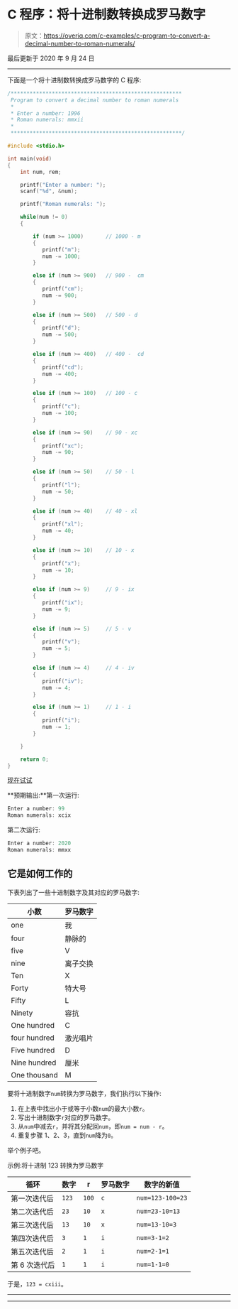 # C 程序：将十进制数转换成罗马数字

> 原文：<https://overiq.com/c-examples/c-program-to-convert-a-decimal-number-to-roman-numerals/>

最后更新于 2020 年 9 月 24 日

* * *

下面是一个将十进制数转换成罗马数字的 C 程序:

```c
/******************************************************
 Program to convert a decimal number to roman numerals
 * 
 * Enter a number: 1996
 * Roman numerals: mmxii
 * 
 ******************************************************/

#include <stdio.h> 

int main(void) 
{   
    int num, rem;

    printf("Enter a number: ");
    scanf("%d", &num);

    printf("Roman numerals: ");        

    while(num != 0)
    {

        if (num >= 1000)       // 1000 - m
        {
           printf("m");
           num -= 1000;
        }

        else if (num >= 900)   // 900 -  cm
        {
           printf("cm");
           num -= 900;
        }        

        else if (num >= 500)   // 500 - d
        {           
           printf("d");
           num -= 500;
        }

        else if (num >= 400)   // 400 -  cd
        {
           printf("cd");
           num -= 400;
        }

        else if (num >= 100)   // 100 - c
        {
           printf("c");
           num -= 100;                       
        }

        else if (num >= 90)    // 90 - xc
        {
           printf("xc");
           num -= 90;                                              
        }

        else if (num >= 50)    // 50 - l
        {
           printf("l");
           num -= 50;                                                                     
        }

        else if (num >= 40)    // 40 - xl
        {
           printf("xl");           
           num -= 40;
        }

        else if (num >= 10)    // 10 - x
        {
           printf("x");
           num -= 10;           
        }

        else if (num >= 9)     // 9 - ix
        {
           printf("ix");
           num -= 9;                         
        }

        else if (num >= 5)     // 5 - v
        {
           printf("v");
           num -= 5;                                     
        }

        else if (num >= 4)     // 4 - iv
        {
           printf("iv");
           num -= 4;                                                            
        }

        else if (num >= 1)     // 1 - i
        {
           printf("i");
           num -= 1;                                                                                   
        }

    }

    return 0;
}

```

[现在试试](https://overiq.com/c-online-compiler/g2l/)

**预期输出:**第一次运行:

```c
Enter a number: 99
Roman numerals: xcix

```

第二次运行:

```c
Enter a number: 2020
Roman numerals: mmxx

```

## 它是如何工作的

下表列出了一些十进制数字及其对应的罗马数字:

| 小数 | 罗马数字 |
| --- | --- |
| one | 我 |
| four | 静脉的 |
| five | V |
| nine | 离子交换 |
| Ten | X |
| Forty | 特大号 |
| Fifty | L |
| Ninety | 容抗 |
| One hundred | C |
| four hundred | 激光唱片 |
| Five hundred | D |
| Nine hundred | 厘米 |
| One thousand | M |

要将十进制数字`num`转换为罗马数字，我们执行以下操作:

1.  在上表中找出小于或等于小数`num`的最大小数`r`。
2.  写出十进制数字`r`对应的罗马数字。
3.  从`num`中减去`r`，并将其分配回`num`，即`num = num - r`。
4.  重复步骤 1、2、3，直到`num`降为`0`。

举个例子吧。

示例:将十进制 123 转换为罗马数字

| 循环 | 数字 | r | 罗马数字 | 数字的新值 |
| --- | --- | --- | --- | --- |
| 第一次迭代后 | `123` | `100` | `c` | `num=123-100=23` |
| 第二次迭代后 | `23` | `10` | `x` | `num=23-10=13` |
| 第三次迭代后 | `13` | `10` | `x` | `num=13-10=3` |
| 第四次迭代后 | `3` | `1` | `i` | `num=3-1=2` |
| 第五次迭代后 | `2` | `1` | `i` | `num=2-1=1` |
| 第 6 次迭代后 | `1` | `1` | `i` | `num=1-1=0` |

于是，`123 = cxiii`。

* * *

* * *